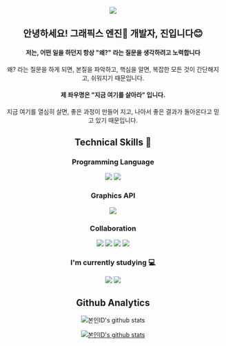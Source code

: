 <p align='center'>
	<img src="https://capsule-render.vercel.app/api?type=waving&color=0067A3&height=200&text=Seize%20the%20day!&fontAlign=70&fontAlignY=40&fontSize=50"/>
</p>

<h2 align="center">안녕하세요! 그래픽스 엔진🔼 개발자, 진입니다😊</h2>

<p align="center">
<h4 align="center">저는, 어떤 일을 하던지 항상 "왜?" 라는 질문을 생각하려고 노력합니다</h4>
</p>	
<p align="center">
왜? 라는 질문을 하게 되면, 본질을 파악하고, 핵심을 알면, 복잡한 모든 것이 간단해지고, 쉬워지기 때문입니다.
</p>


<h4 align="center">제 좌우명은 "지금 여기를 살아라" 입니다.</h4>
<p align="center">지금 여기를 열심히 살면, 좋은 과정이 만들어 지고, 나아서 좋은 결과가 돌아온다고 믿고 있기 때문입니다.</p>


<h2 align="center">Technical Skills 🧰</h2>

<h3 align="center">Programming Language</h3>
<p align="center">
<img src="https://img.shields.io/badge/C-A8B9CC.svg?&style=for-the-bacge&logo=C&logoColor=white"/>
<img src="https://img.shields.io/badge/C++-00599C.svg?&style=for-the-bacge&logo=C%2B%2B&logoColor=white"/>
</p>

<h3 align="center">Graphics API</h3>
<p align="center">
<img src="https://img.shields.io/badge/OpenGL-5586A4.svg?&style=for-the-bacge&logo=OpenGL&logoColor=white"/>
</p>

<h3 align="center">Collaboration</h3>
<p align="center">
<img src="https://img.shields.io/badge/Jira-0052CC.svg?&style=for-the-bacge&logo=Jira&logoColor=white"/>
<img src="https://img.shields.io/badge/Confluence-172B4D.svg?&style=for-the-bacge&logo=Confluence&logoColor=white"/>
<img src="https://img.shields.io/badge/GitHub-181717.svg?&style=for-the-bacge&logo=GitHub&logoColor=white"/>
<img src="https://img.shields.io/badge/Git-F05032.svg?&style=for-the-bacge&logo=Git&logoColor=white"/>
</p>

<h3 align="center">I'm currently studying 💻</h3>
<p align="center">
<img src="https://img.shields.io/badge/Unity-FFFFFF.svg?&style=for-the-bacge&logo=Unity&logoColor=white"/>
<img src="https://img.shields.io/badge/CSharp-512BD4.svg?&style=for-the-bacge&logo=csharp&logoColor=white"/>
</p>

<h2 align="center">Github Analytics</h2>
<div align=center>
	
![본인ID's github stats](https://github-readme-stats.vercel.app/api?username=jinlee-dev&show_icons=true)

[![본인ID's github stats](https://github-readme-stats.vercel.app/api/top-langs/?username=jinlee-dev&show_icons=true&hide_border=true&title_color=004386&icon_color=004386&layout=compact)](https://github.com/jinlee-dev)

</div>

